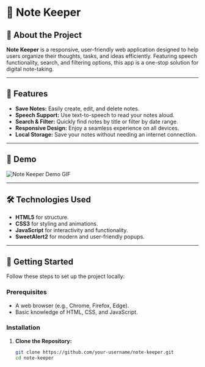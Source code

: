 # 📝 Note Keeper  

## 📌 About the Project  

**Note Keeper** is a responsive, user-friendly web application designed to help users organize their thoughts, tasks, and ideas efficiently. Featuring speech functionality, search, and filtering options, this app is a one-stop solution for digital note-taking.  

---

## 🌟 Features  

- **Save Notes:** Easily create, edit, and delete notes.  
- **Speech Support:** Use text-to-speech to read your notes aloud.  
- **Search & Filter:** Quickly find notes by title or filter by date range.  
- **Responsive Design:** Enjoy a seamless experience on all devices.  
- **Local Storage:** Save your notes without needing an internet connection.  

---

## 🎥 Demo  

![Note Keeper Demo GIF](https://note-taker-webapp.netlify.app/)  

---

## 🛠️ Technologies Used  

- **HTML5** for structure.  
- **CSS3** for styling and animations.  
- **JavaScript** for interactivity and functionality.  
- **SweetAlert2** for modern and user-friendly popups.  

---

## 🚀 Getting Started  

Follow these steps to set up the project locally:  

### Prerequisites  
- A web browser (e.g., Chrome, Firefox, Edge).  
- Basic knowledge of HTML, CSS, and JavaScript.  

### Installation  
1. **Clone the Repository:**  
   ```bash  
   git clone https://github.com/your-username/note-keeper.git  
   cd note-keeper  
